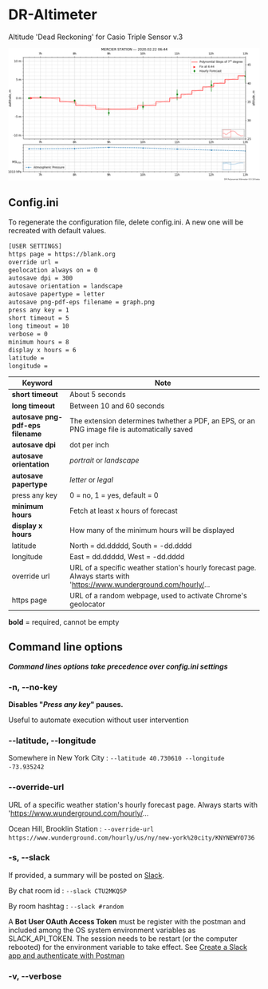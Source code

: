 # DR-Altimeter
Altitude 'Dead Reckoning' for Casio Triple Sensor v.3

![graph](example/graph_example.png)

## Config.ini

To regenerate the configuration file, delete config.ini. A new one will be recreated with default values.

```
[USER SETTINGS]
https page = https://blank.org
override url = 
geolocation always on = 0
autosave dpi = 300
autosave orientation = landscape
autosave papertype = letter
autosave png-pdf-eps filename = graph.png
press any key = 1
short timeout = 5
long timeout = 10
verbose = 0
minimum hours = 8
display x hours = 6
latitude =
longitude = 

```

| Keyword | Note |
| --- | --- |
| **short timeout** | About 5 seconds |
| **long timeout** | Between 10 and 60 seconds |
| **autosave png-pdf-eps filename** | The extension determines twhether a PDF, an EPS, or an PNG image file is automatically saved |
| **autosave dpi** | dot per inch |
| **autosave orientation** | _portrait_ or _landscape_  |
| **autosave papertype** | _letter_ or _legal_  |
| press any key | 0 = no, 1 = yes, default = 0 |
**minimum hours**| Fetch at least x hours of forecast
**display x hours** | How many of the minimum hours will be displayed 
latitude | North = dd.ddddd, South = -dd.dddd
longitude | East = dd.ddddd, West = -dd.dddd
override url | URL of a specific weather station's hourly forecast page. Always starts with 'https://www.wunderground.com/hourly/...
https page | URL of a random webpage, used to activate Chrome's geolocator


**bold** = required, cannot be empty


## Command line options

***Command lines options take precedence over *config.ini* settings***

### -n, --no-key 

**Disables "*Press any key*" pauses.** 

Useful to automate execution without user intervention

### --latitude, --longitude

Somewhere in New York City : `--latitude 40.730610 --longitude -73.935242`

### --override-url

URL of a specific weather station's hourly forecast page. Always starts with 'https://www.wunderground.com/hourly/...

Ocean Hill, Brooklin Station : `--override-url https://www.wunderground.com/hourly/us/ny/new-york%20city/KNYNEWYO736
`
### -s, --slack

If provided, a summary will be posted on [Slack](https://slack.com/).

By chat room id : `--slack CTU2MKQ5P`

By room hashtag : `--slack #random`

A **Bot User OAuth Access Token** must be register with the postman and included among the OS system environment variables as SLACK_API_TOKEN. The session needs to be restart (or the computer rebooted) for the environment variable to take effect. See [Create a Slack app and authenticate with Postman](https://api.slack.com/tutorials/slack-apps-and-postman)
 
 
### -v, --verbose
